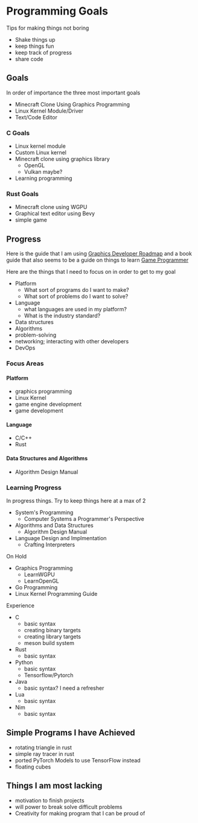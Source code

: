 # Programming Goals

Tips for making things not boring

- Shake things up
- keep things fun
- keep track of progress
- share code

## Goals

In order of importance the three most important goals

- Minecraft Clone Using Graphics Programming
- Linux Kernel Module/Driver
- Text/Code Editor

### C Goals

- Linux kernel module
- Custom Linux kernel
- Minecraft clone using graphics library
  - OpenGL
  - Vulkan maybe?
- Learning programming

### Rust Goals

- Minecraft clone using WGPU
- Graphical text editor using Bevy
- simple game

## Progress

Here is the guide that I am using [Graphics Developer Roadmap](https://github.com/prographon/graphics-developer-roadmap)
and a book guide that also seems to be a guide on things to learn [Game Programmer](https://github.com/miloyip/game-programmer)

Here are the things that I need to focus on in order to get to my goal

- Platform
  - What sort of programs do I want to make?
  - What sort of problems do I want to solve?
- Language
  - what languages are used in my platform?
  - What is the industry standard?
- Data structures
- Algorithms
- problem-solving
- networking; interacting with other developers
- DevOps

### Focus Areas

#### Platform

- graphics programming
- Linux Kernel
- game engine development
- game development

#### Language

- C/C++
- Rust

#### Data Structures and Algorithms

- Algorithm Design Manual

### Learning Progress

In progress things. Try to keep things here at a max of 2

- System's Programming
  - Computer Systems a Programmer's Perspective
- Algorithms and Data Structures
  - Algorithm Design Manual
- Language Design and Implmentation
  - Crafting Interpreters

On Hold

- Graphics Programming
  - LearnWGPU
  - LearnOpenGL
- Go Programming
- Linux Kernel Programming Guide

Experience

- C
  - basic syntax
  - creating binary targets
  - creating library targets
  - meson build system
- Rust
  - basic syntax
- Python
  - basic syntax
  - Tensorflow/Pytorch
- Java
  - basic syntax? I need a refresher
- Lua
  - basic syntax
- Nim
  - basic syntax

## Simple Programs I have Achieved

- rotating triangle in rust
- simple ray tracer in rust
- ported PyTorch Models to use TensorFlow instead
- floating cubes

## Things I am most lacking

- motivation to finish projects
- will power to break solve difficult problems
- Creativity for making program that I can be proud of
